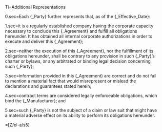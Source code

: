 Ti=Additional Representations

0.sec=Each {_Party}  further represents that, as of the {_Effective_Date}:

1.sec=it is a regularly established company having the corporate capacity necessary to conclude this {_Agreement} and fulfill all obligations hereunder. It has obtained all internal corporate authorizations in order to execute and deliver this {_Agreement};

2.sec=neither the execution of this {_Agreement}, nor the fulfillment of its obligations hereunder, shall be contrary to any provision in such {_Party}’s charter or bylaws, or any arbitrated or binding legal decision concerning such {_Party};

3.sec=information provided in this {_Agreement} are correct and do not fail to mention a material fact that would misrepresent or mislead the declarations and guarantees stated herein;

4.sec=contract terms are considered legally enforceable obligations, which  bind the {_Manufacturer}; and

5.sec=such {_Party} is not the subject of a claim or law suit that might have a material adverse effect on its ability to perform its obligations hereunder.

=[Z/ol-a/s5]
